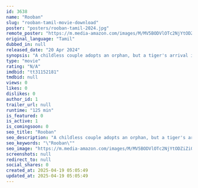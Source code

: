 ```yaml
---
id: 3638
name: "Rooban"
slug: "rooban-tamil-movie-download"
poster: "posters/rooban-tamil-2024.jpg"
remote_poster: "https://m.media-amazon.com/images/M/MV5BODVlOTc2NjYtODZiZi00NWRjLWE0M2UtNjQ2NjIzYTFjOGFmXkEyXkFqcGc@._V1_SX300.jpg"
original_language: "Tamil"
dubbed_in: null
released_date: "20 Apr 2024"
synopsis: "A childless couple adopts an orphan, but a tiger's arrival in their village fuels superstition. Forest officers restrict movement to catch the tiger. Pilgrims defy orders during a fasting ritual. Four villagers are found dead."
type: "movie"
rating: "N/A"
imdbid: "tt31152181"
tmdbid: null
views: 0
likes: 0
dislikes: 0
author_id: 1
trailer_url: null
runtime: "125 min"
is_featured: 0
is_active: 1
is_comingsoon: 0
seo_title: "Rooban"
seo_description: "A childless couple adopts an orphan, but a tiger's arrival in their village fuels superstition. Forest officers restrict movement to catch the tiger. Pilgrims defy orders during a fasting ritual. Four villagers are found dead."
seo_keywords: "\"Rooban\""
seo_image: "https://m.media-amazon.com/images/M/MV5BODVlOTc2NjYtODZiZi00NWRjLWE0M2UtNjQ2NjIzYTFjOGFmXkEyXkFqcGc@._V1_SX300.jpg"
screenshots: null
redirect_to: null
social_shares: 0
created_at: 2025-04-19 05:05:49
updated_at: 2025-04-19 05:05:49
---
```


